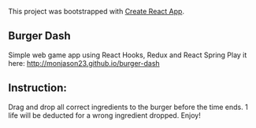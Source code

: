 This project was bootstrapped with [Create React App](https://github.com/facebook/create-react-app).

## Burger Dash

Simple web game app using React Hooks, Redux and React Spring
Play it here: http://monjason23.github.io/burger-dash

## Instruction:

Drag and drop all correct ingredients to the burger before the time ends.
1 life will be deducted for a wrong ingredient dropped.
Enjoy! 
